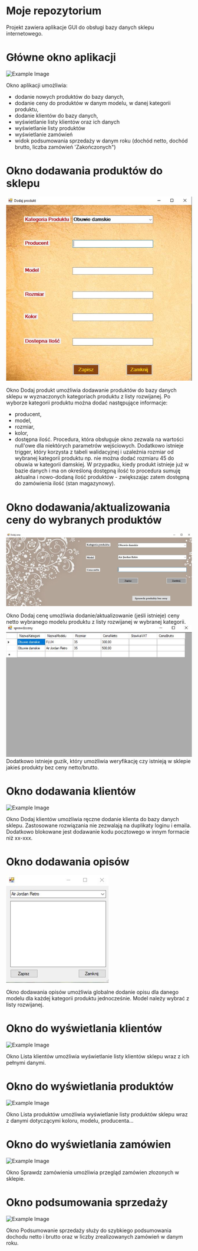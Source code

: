 # Moje repozytorium
Projekt zawiera aplikacje GUI do obsługi bazy danych sklepu internetowego.

# Główne okno aplikacji
![Example Image](ZdjęciaAplikacji/aplikacjascreen2.JPG)

Okno aplikacji umożliwia:
- dodanie nowych produktów do bazy danych,
- dodanie ceny do produktów w danym modelu, w danej kategorii produktu,
- dodanie klientów do bazy danych,
- wyświetlanie listy klientów oraz ich danych
- wyświetlanie listy produktów
- wyświetlanie zamówień
- widok podsumowania sprzedaży w danym roku (dochód netto, dochód brutto, liczba zamówień 'Zakończonych")

# Okno dodawania produktów do sklepu
![Example Image](ZdjęciaAplikacji/oknododajprodukty.JPG)

Okno Dodaj produkt umożliwia dodawanie produktów do bazy danych sklepu w wyznaczonych kategoriach produktu z listy rozwijanej. 
Po wyborze kategorii produktu można dodać następujące informacje:
- producent,
- model,
- rozmiar,
- kolor,
- dostępna ilość.
Procedura, która obsługuje okno zezwala na wartości null'owe dla niektórych parametrów wejściowych. Dodatkowo istnieje trigger, który korzysta z tabeli walidacyjnej i uzależnia rozmiar od wybranej kategorii produktu
np. nie można dodać rozmiaru 45 do obuwia w kategorii damskiej.
W przypadku, kiedy produkt istnieje już w bazie danych i ma on określoną dostępną ilość to procedura sumuję aktualna i nowo-dodaną ilość produktów - zwiększając zatem dostępną do zamówienia ilość (stan magazynowy).

# Okno dodawania/aktualizowania ceny do wybranych produktów
![Example Image](ZdjęciaAplikacji/noweoknocena.JPG)

Okno Dodaj cenę umożliwia dodanie/aktualizowanie (jeśli istnieje) ceny netto wybranego modelu produktu z listy rozwijanej w wybranej kategorii.
![Example Image](ZdjęciaAplikacji/noweoknobezcen2.JPG)
Dodatkowo istnieje guzik, który umożliwia weryfikację czy istnieją w sklepie jakieś produkty bez ceny netto/brutto.

# Okno dodawania klientów
![Example Image](ZdjęciaAplikacji/oknododajklientow.JPG)

Okno Dodaj klientów umożliwia ręczne dodanie klienta do bazy danych sklepu. 
Zastosowane rozwiązania nie zezwalają na duplikaty loginu i emaila. Dodatkowo blokowane jest dodawanie kodu pocztowego w innym formacie niż xx-xxx.

# Okno dodawania opisów
![Example Image](ZdjęciaAplikacji/oknododajopis.jpg)

Okno dodawania opisów umożliwia globalne dodanie opisu dla danego modelu dla każdej kategorii produktu jednocześnie. Model należy wybrać z listy rozwijanej.

# Okno do wyświetlania klientów
![Example Image](ZdjęciaAplikacji/oknolistaklientow.JPG)

Okno Lista klientów umożliwia wyświetlanie listy klientów sklepu wraz z ich pełnymi danymi.

# Okno do wyświetlania produktów
![Example Image](ZdjęciaAplikacji/oknolistaproduktow.JPG)

Okno Lista produktów umożliwia wyświetlanie listy produktów sklepu wraz z danymi dotyczącymi koloru, modelu, producenta...

# Okno do wyświetlania zamówien
![Example Image](ZdjęciaAplikacji/oknolistazamowien.JPG)

Okno Sprawdz zamówienia umożliwia przegląd zamówien złozonych w sklepie.

# Okno podsumowania sprzedaży
![Example Image](ZdjęciaAplikacji/podsumowaniesprzedazy.JPG)

Okno Podsumowanie sprzedaży służy do szybkiego podsumowania dochodu netto i brutto oraz w liczby zrealizowanych zamówień w danym roku.
